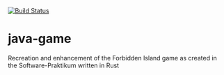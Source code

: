 [![Build Status](https://travis-ci.com/LordSentox/java-game.svg?branch=master)](https://travis-ci.com/LordSentox/java-game)

# java-game
Recreation and enhancement of the Forbidden Island game as created in the Software-Praktikum written in Rust
